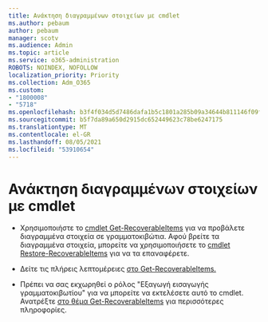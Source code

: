 ```yaml
---
title: Ανάκτηση διαγραμμένων στοιχείων με cmdlet
ms.author: pebaum
author: pebaum
manager: scotv
ms.audience: Admin
ms.topic: article
ms.service: o365-administration
ROBOTS: NOINDEX, NOFOLLOW
localization_priority: Priority
ms.collection: Adm_O365
ms.custom:
- "1800008"
- "5718"
ms.openlocfilehash: b3f4f034d5d7486dafa1b5c1801a285b09a34644b811146f09f454fad9647833
ms.sourcegitcommit: b5f7da89a650d2915dc652449623c78be6247175
ms.translationtype: MT
ms.contentlocale: el-GR
ms.lasthandoff: 08/05/2021
ms.locfileid: "53910654"
---
```

# <a name="recover-deleted-items-with-cmdlet"></a>Ανάκτηση διαγραμμένων στοιχείων με cmdlet

- Χρησιμοποιήστε το [cmdlet Get-RecoverableItems](https://docs.microsoft.com/powershell/module/exchange/get-recoverableitems?view=exchange-ps) για να προβάλετε διαγραμμένα στοιχεία σε γραμματοκιβώτια. Αφού βρείτε τα διαγραμμένα στοιχεία, μπορείτε να χρησιμοποιήσετε το [cmdlet Restore-RecoverableItems](https://docs.microsoft.com/powershell/module/exchange/Restore-RecoverableItems?view=exchange-ps) για να τα επαναφέρετε.

- Δείτε τις πλήρεις λεπτομέρειες [στο Get-RecoverableItems.](https://docs.microsoft.com/powershell/module/exchange/get-recoverableitems?view=exchange-ps)

- Πρέπει να σας εκχωρηθεί ο ρόλος "Εξαγωγή εισαγωγής γραμματοκιβωτίου" για να μπορείτε να εκτελέσετε αυτό το cmdlet. Ανατρέξτε [στο θέμα Get-RecoverableItems](https://docs.microsoft.com/powershell/module/exchange/get-recoverableitems?view=exchange-ps) για περισσότερες πληροφορίες.
